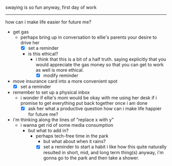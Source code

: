swaying is so fun
anyway, first day of work
___
how can i make life easier for future me?
- get gas
	- perhaps bring up in conversation to ellie's parents your desire to drive her
		- [x] set a reminder
		- is this ethical?
			- i think that this is a bit of a half truth. saying explicitly that you would appreciate the gas money so that you can get to work as well is more ethical.
				- [x] modify reminder
- move insurance card into a more convenient spot
	- [x] set a reminder
- remember to set up a physical inbox
	- i wonder if ellie's mom would be okay with me using her desk if i promise to get everything put back together once i am done
		- [x] ask her
what a productive question
how can i make life happier for future me?
- i'm thinking along the lines of "replace x with y"
	- i wanna get rid of some media consumption
		- but what to add in?
			- perhaps tech-free time in the park
				- but what about when it rains?
				- [x] set a reminder to start a habit
i like how this quite naturally resulted in short, mid, and long term thing(s)
anyway, i'm gonna go to the park and then take a shower.